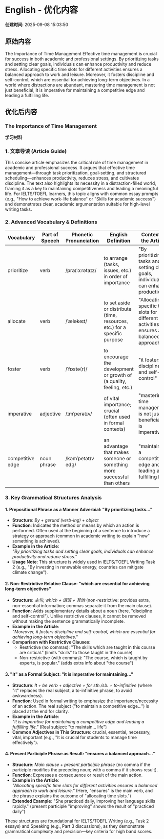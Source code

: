 # English - 优化内容

**创建时间**: 2025-09-08 15:03:50

## 原始内容

The Importance of Time Management
Effective time management is crucial for success in both academic and professional settings. By prioritizing tasks and setting clear goals, individuals can enhance productivity and reduce stress. Allocating specific time slots for different activities ensures a balanced approach to work and leisure. Moreover, it fosters discipline and self-control, which are essential for achieving long-term objectives. In a world where distractions are abundant, mastering time management is not just beneficial; it is imperative for maintaining a competitive edge and leading a fulfilling life.



## 优化后内容

### The Importance of Time Management  
**学习材料**  


### 1. 文章导读 (Article Guide)  
This concise article emphasizes the critical role of time management in academic and professional success. It argues that effective time management—through task prioritization, goal-setting, and structured scheduling—enhances productivity, reduces stress, and cultivates discipline. The text also highlights its necessity in a distraction-filled world, framing it as a key to maintaining competitiveness and leading a meaningful life. For IELTS/TOEFL learners, this topic aligns with common essay prompts (e.g., "How to achieve work-life balance" or "Skills for academic success") and demonstrates clear, academic argumentation suitable for high-level writing tasks.  


### 2. Advanced Vocabulary & Definitions  
| Vocabulary       | Part of Speech | Phonetic Pronunciation | English Definition                                                                 | Context in the Article                                                                 |  
|------------------|----------------|------------------------|-------------------------------------------------------------------------------------|---------------------------------------------------------------------------------------|  
| prioritize       | verb           | /praɪˈɔːrətaɪz/        | to arrange (tasks, issues, etc.) in order of importance                            | "By prioritizing tasks and setting clear goals, individuals can enhance productivity" |  
| allocate         | verb           | /ˈæləkeɪt/             | to set aside or distribute (time, resources, etc.) for a specific purpose          | "Allocating specific time slots for different activities ensures a balanced approach" |  
| foster           | verb           | /ˈfɒstə(r)/            | to encourage the development or growth of (a quality, feeling, etc.)               | "it fosters discipline and self-control"                                              |  
| imperative       | adjective      | /ɪmˈperətɪv/           | of vital importance; crucial (often used in formal contexts)                       | "mastering time management is not just beneficial; it is imperative"                  |  
| competitive edge | noun phrase    | /kəmˈpetətɪv edʒ/      | an advantage that makes someone or something more successful than others            | "maintaining a competitive edge and leading a fulfilling life"                        |  


### 3. Key Grammatical Structures Analysis  


#### **1. Prepositional Phrase as a Manner Adverbial: "By prioritizing tasks..."**  
- **Structure**: *By + gerund (verb-ing) + object*  
- **Function**: Indicates the method or means by which an action is performed. Often used at the beginning of a sentence to introduce a strategy or approach (common in academic writing to explain "how" something is achieved).  
- **Example in the Article**:  
  *"By prioritizing tasks and setting clear goals, individuals can enhance productivity and reduce stress."*  
- **Usage Note**: This structure is widely used in IELTS/TOEFL Writing Task 2 (e.g., "By investing in renewable energy, countries can mitigate climate change").  


#### **2. Non-Restrictive Relative Clause: "which are essential for achieving long-term objectives"**  
- **Structure**: *主句, which + 谓语 + 其他* (non-restrictive: provides extra, non-essential information; commas separate it from the main clause).  
- **Function**: Adds supplementary details about a noun (here, "discipline and self-control"). Unlike restrictive clauses, it cannot be removed without making the sentence grammatically incomplete.  
- **Example in the Article**:  
  *"Moreover, it fosters discipline and self-control, which are essential for achieving long-term objectives."*  
- **Comparison with Restrictive Clauses**:  
  - Restrictive (no commas): "The skills which are taught in this course are critical." (limits "skills" to those taught in the course)  
  - Non-restrictive (with commas): "The course, which is taught by experts, is popular." (adds extra info about "the course")  


#### **3. "It" as a Formal Subject: "it is imperative for maintaining..."**  
- **Structure**: *It + be verb + adjective + for sth./sb. + to-infinitive* (where "it" replaces the real subject, a to-infinitive phrase, to avoid awkwardness).  
- **Function**: Used in formal writing to emphasize the importance/necessity of an action. The real subject ("to maintain a competitive edge...") is placed at the end for clarity.  
- **Example in the Article**:  
  *"it is imperative for maintaining a competitive edge and leading a fulfilling life."* (Real subject: "to maintain... life")  
- **Common Adjectives in This Structure**: crucial, essential, necessary, vital, important (e.g., "It is crucial for students to manage time effectively").  


#### **4. Present Participle Phrase as Result: "ensures a balanced approach..."**  
- **Structure**: *Main clause + present participle phrase* (no comma if the participle modifies the preceding noun; with a comma if it shows result).  
- **Function**: Expresses a consequence or result of the main action.  
- **Example in the Article**:  
  *"Allocating specific time slots for different activities ensures a balanced approach to work and leisure."* (Here, "ensures" is the main verb, and the phrase explains the outcome of "allocating time slots.")  
- **Extended Example**: "She practiced daily, improving her language skills rapidly." (present participle "improving" shows the result of "practiced daily")  


These structures are foundational for IELTS/TOEFL Writing (e.g., Task 2 essays) and Speaking (e.g., Part 3 discussions), as they demonstrate grammatical complexity and precision—key criteria for high band scores.
